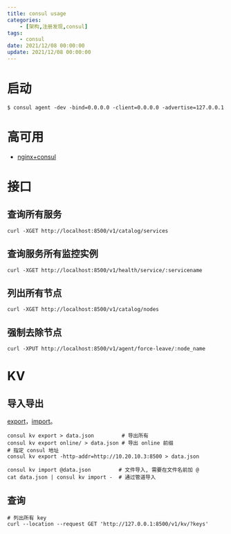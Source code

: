```yaml
---
title: consul usage
categories: 
	- [架构,注册发现,consul]
tags:
	- consul
date: 2021/12/08 00:00:00
update: 2021/12/08 00:00:00
---
```


# 启动

```shell
$ consul agent -dev -bind=0.0.0.0 -client=0.0.0.0 -advertise=127.0.0.1
```

# 高可用

- [nginx+consul](https://chabik.com/2019/12/dynamic-upstreams-in-nginx-w-consul/)

# 接口

## 查询所有服务

```shell
curl -XGET http://localhost:8500/v1/catalog/services
```

## 查询服务所有监控实例

```shell
curl -XGET http://localhost:8500/v1/health/service/:servicename
```

## 列出所有节点

```shell
curl -XGET http://localhost:8500/v1/catalog/nodes
```

## 强制去除节点

```shell
curl -XPUT http://localhost:8500/v1/agent/force-leave/:node_name	
```

# KV

## 导入导出

[export](https://www.consul.io/commands/kv/export)，[import](https://www.consul.io/commands/kv/import#stale)。

```shell
consul kv export > data.json         # 导出所有
consul kv export online/ > data.json # 导出 online 前缀
# 指定 consul 地址
consul kv export -http-addr=http://10.20.10.3:8500 > data.json
```

```shell
consul kv import @data.json         # 文件导入, 需要在文件名前加 @
cat data.json | consul kv import -  # 通过管道导入
```

## 查询

```shell
# 列出所有 key
curl --location --request GET 'http://127.0.0.1:8500/v1/kv/?keys'
```

